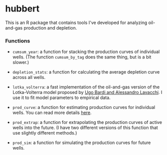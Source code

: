 # hubbert

This is an R package that contains tools I've developed for analyzing oil-and-gas production and depletion.

### Functions

* `cumsum_year`: a function for stacking the production curves of individual wells. (The function `cumsum_by_tag` does the same thing, but is a bit slower.)

* `depletion_stats`: a function for calculating the average depletion curve across all wells.

* `lotka_volterra`: a fast implementation of the oil-and-gas version of the Lotka-Volterra model proposed by [Ugo Bardi and Alessandro Lavacchi](https://www.mdpi.com/1996-1073/2/3/646). I use it to fit model parameters to empirical data.

* `prod_curve`: a function for estimating production curves for individual wells. You can read more details [here](https://github.com/blairfix/prod_curve).

* `prod_extrap`: a function for extrapolating the production curves of active wells into the future. (I have two different versions of this function that use slightly different methods.)

* `prod_sim`: a function for simulating the production curves for future wells.
